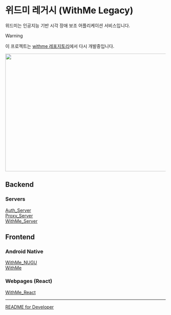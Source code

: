 # 위드미 레거시 (WithMe Legacy)

위드미는 인공지능 기반 시각 장애 보조 어플리케이션 서비스입니다.


> [!Warning]
> 이 프로젝트는 [withme 레포지토리](https://github.com/DY-MAKE/withme/)에서 다시 개발중입니다.


<img src="https://user-images.githubusercontent.com/68115707/158518231-e611ac5b-100d-4420-9cfa-a58861aee119.png" width="700" height="370">

## Backend

### Servers

[Auth_Server](https://github.com/Heavyrisem/Withme_AuthServer)  
[Proxy_Server](https://github.com/Heavyrisem/Withme_ProxyServer)  
[WithMe_Server](https://github.com/Heavyrisem/WithMe_Server)

## Frontend

### Android Native

[WithMe_NUGU](https://github.com/WhiteKr/WithMe_NUGU)  
[WithMe](https://github.com/WhiteKr/WithMe)

### Webpages (React)

[WithMe_React](https://github.com/DY-MAKE/Withme_React)

---

[README for Developer](https://github.com/DY-MAKE/WithMe/blob/develop/README_DEV.md)
